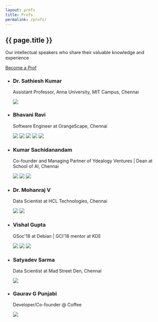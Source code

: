 ```yaml
---
layout: profs
title: Profs
permalink: /profs/
---
```


<article class="post">
	<div class="post-header">
		<h1>{{ page.title }}</h1>
		<p class="page_description">Our intellectual speakers who share their valuable knowledge and experience</p>
		<a href="https://docs.google.com/forms/d/e/1FAIpQLSfueQnshUQrvrWkIF-YzBFKkPWutbgWsa7dodaz77zvOUJXtQ/viewform" target="_blank" class="btn_catcher">Become a Prof</a>
	</div>
	<div class="speakers_entry">
		<div class="blog-category-box">
			<div class="category-box">
				<ul>
					<li>
						<div class='speakers_box'>
							<div class="speakers_circle" style="background-image: url('https://drive.google.com/uc?id=1Wn9oVb5iVtyCqphZBCN4Ou6-Gr04IOaa')"></div>
							<div class="post-box">
								<h3>Dr. Sathiesh Kumar</h3>
								<p>Assistant Professor, Anna University, MIT Campus, Chennai</p>
								<div class="speaker_social">
									<a href="https://www.sathieshkumar.com/" target="_blank"><img src="/images/icons/web.png"></a>
								</div>
							</div>
						</div>
					</li>
					<li>
						<div class='speakers_box'>
							<div class="speakers_circle" style="background-image: url('https://drive.google.com/uc?id=1ay9A2koA4ToEkq37hAyp6Eb2nsi1H38h')"></div>
							<div class="post-box">
								<h3>Bhavani Ravi</h3>
								<p>Software Engineer at OrangeScape, Chennai</p>
								<div class="speaker_social">
									<a href="http://bhavaniravi.com/" target="_blank"><img src="/images/icons/web.png"></a>
									<a href="https://github.com/bhavaniravi" target="_blank"><img src="/images/icons/github.png"></a>
									<a href="https://medium.com/@bhavaniravi" target="_blank"><img src="/images/icons/medium.png"></a>
									<a href="https://twitter.com/geeky_bhavani" target="_blank"><img src="/images/icons/twitter.png"></a>
									<a href="https://www.linkedin.com/in/bhavanir/" target="_blank"><img src="/images/icons/linkedin.png"></a>
								</div>
							</div>
						</div>
					</li>
					<li>
						<div class='speakers_box'>
							<div class="speakers_circle" style="background-image: url('https://drive.google.com/uc?id=18lBah4TkPijnN83_uuaxt0ZoCtT_-n4r')"></div>
							<div class="post-box">
								<h3>Kumar Sachidanandam</h3>
								<p>Co-founder and Managing Partner of Ydealogy Ventures | Dean at School of AI, Chennai</p>
								<div class="speaker_social">
									<a href="https://ydealogy.com/" target="_blank"><img src="/images/icons/web.png"></a>
									<a href="https://twitter.com/KumarSachi" target="_blank"><img src="/images/icons/twitter.png"></a>
									<a href="https://www.linkedin.com/in/kumarsachi/" target="_blank"><img src="/images/icons/linkedin.png"></a>
								</div>
							</div>
						</div>
					</li>
					<li>
						<div class='speakers_box'>
							<div class="speakers_circle" style="background-image: url('https://drive.google.com/uc?id=1K3hQ_si8o5SrjE2I8SSmX8otVwDwmyS4')"></div>
							<div class="post-box">
								<h3>Dr. Mohanraj V</h3>
								<p>Data Scientist at HCL Technologies, Chennai</p>
								<div class="speaker_social">
									<a href="https://www.linkedin.com/in/drmohanrajphd/" target="_blank"><img src="/images/icons/linkedin.png"></a>
									<a href="https://twitter.com/mohanrajphd" target="_blank"><img src="/images/icons/twitter.png"></a>
								</div>
							</div>
						</div>
					</li>
					<li>
						<div class='speakers_box'>
							<div class="speakers_circle" style="background-image: url('https://drive.google.com/uc?id=13b2IBU3-uWVBKJHrQcyoSNdJOayJllG1')"></div>
							<div class="post-box">
								<h3>Vishal Gupta</h3>
								<p>GSoc'18 at Debian | GCI'18 mentor at KDE</p>
								<div class="speaker_social">
									<a href="http://vishalgupta.me/projects/" target="_blank"><img src="/images/icons/web.png"></a>
									<a href="https://github.com/py-ranoid" target="_blank"><img src="/images/icons/github.png"></a>
									<a href="https://www.linkedin.com/in/vishalg8897/" target="_blank"><img src="/images/icons/linkedin.png"></a>
								</div>
							</div>
						</div>
					</li>
					<li>
						<div class='speakers_box'>
							<div class="speakers_circle" style="background-image: url('https://drive.google.com/uc?id=1tsDPo_rFHTYAG0GWe4rmUPHuKX7XNdIv')"></div>
							<div class="post-box">
								<h3>Satyadev Sarma</h3>
								<p>Data Scientist at Mad Street Den, Chennai</p>
								<div class="speaker_social">
									<a href="https://www.linkedin.com/in/satyadev-sarma-689505102/" target="_blank"><img src="/images/icons/linkedin.png"></a>
								</div>
							</div>
						</div>
					</li>
					<li>
						<div class='speakers_box'>
							<div class="speakers_circle" style="background-image: url('https://drive.google.com/uc?id=1fJ-vT45hoPqZcnbAP-oBQLIIo9yC-w1O')"></div>
							<div class="post-box">
								<h3>Gaurav G Punjabi</h3>
								<p>Developer/Co-founder @ Coffee</p>
								<div class="speaker_social">
									<a href="https://www.linkedin.com/in/gaurav-g-punjabi/" target="_blank"><img src="/images/icons/linkedin.png"></a>
								</div>
							</div>
						</div>
					</li>
				</ul>
			</div>
		</div>
	</div>
</article>